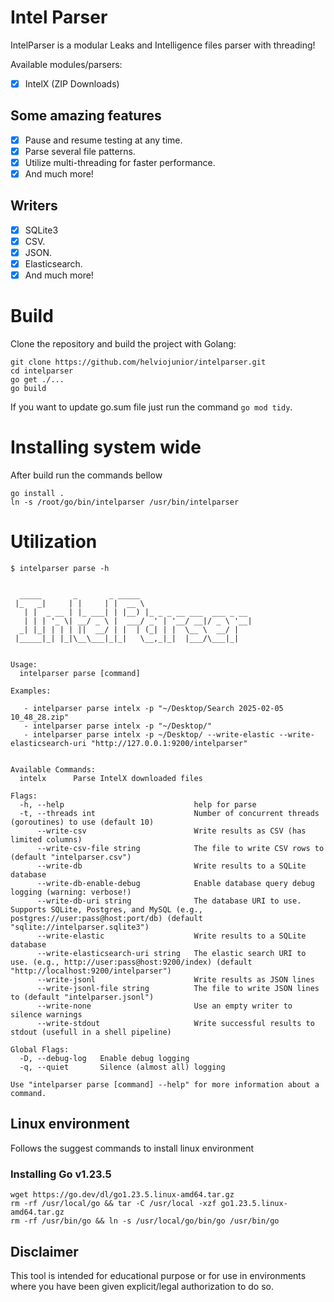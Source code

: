 # Intel Parser

IntelParser is a modular Leaks and Intelligence files parser with threading! 

Available modules/parsers:

* [x] IntelX (ZIP Downloads)

## Some amazing features

* [x] Pause and resume testing at any time.  
* [x] Parse several file patterns.  
* [x] Utilize multi-threading for faster performance.
* [x] And much more!  

## Writers

* [x] SQLite3  
* [x] CSV.  
* [x] JSON.
* [x] Elasticsearch.
* [x] And much more!  

# Build

Clone the repository and build the project with Golang:

```
git clone https://github.com/helviojunior/intelparser.git
cd intelparser
go get ./...
go build
```

If you want to update go.sum file just run the command `go mod tidy`.

# Installing system wide

After build run the commands bellow

```
go install .
ln -s /root/go/bin/intelparser /usr/bin/intelparser
```

# Utilization

```
$ intelparser parse -h


  _____       _       _ _____
 |_   _|     | |     | |  __ \
   | |  _ __ | |_ ___| | |__) |_ _ _ __ ___  ___ _ __
   | | | '_ \| __/ _ \ |  ___/ _' | '__/ __|/ _ \ '__|
  _| |_| | | | ||  __/ | |  | (_| | |  \__ \  __/ |
 |_____|_| |_|\__\___|_|_|   \__,_|_|  |___/\___|_|


Usage:
  intelparser parse [command]

Examples:

   - intelparser parse intelx -p "~/Desktop/Search 2025-02-05 10_48_28.zip"
   - intelparser parse intelx -p "~/Desktop/"
   - intelparser parse intelx -p ~/Desktop/ --write-elastic --write-elasticsearch-uri "http://127.0.0.1:9200/intelparser"


Available Commands:
  intelx      Parse IntelX downloaded files

Flags:
  -h, --help                             help for parse
  -t, --threads int                      Number of concurrent threads (goroutines) to use (default 10)
      --write-csv                        Write results as CSV (has limited columns)
      --write-csv-file string            The file to write CSV rows to (default "intelparser.csv")
      --write-db                         Write results to a SQLite database
      --write-db-enable-debug            Enable database query debug logging (warning: verbose!)
      --write-db-uri string              The database URI to use. Supports SQLite, Postgres, and MySQL (e.g., postgres://user:pass@host:port/db) (default "sqlite://intelparser.sqlite3")
      --write-elastic                    Write results to a SQLite database
      --write-elasticsearch-uri string   The elastic search URI to use. (e.g., http://user:pass@host:9200/index) (default "http://localhost:9200/intelparser")
      --write-jsonl                      Write results as JSON lines
      --write-jsonl-file string          The file to write JSON lines to (default "intelparser.jsonl")
      --write-none                       Use an empty writer to silence warnings
      --write-stdout                     Write successful results to stdout (usefull in a shell pipeline)

Global Flags:
  -D, --debug-log   Enable debug logging
  -q, --quiet       Silence (almost all) logging

Use "intelparser parse [command] --help" for more information about a command.

```

## Linux environment

Follows the suggest commands to install linux environment

### Installing Go v1.23.5

```
wget https://go.dev/dl/go1.23.5.linux-amd64.tar.gz
rm -rf /usr/local/go && tar -C /usr/local -xzf go1.23.5.linux-amd64.tar.gz
rm -rf /usr/bin/go && ln -s /usr/local/go/bin/go /usr/bin/go
```

## Disclaimer

This tool is intended for educational purpose or for use in environments where you have been given explicit/legal authorization to do so.